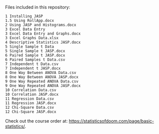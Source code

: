 Files included in this repository: 

    
    1 Installing JASP
    1.5 Using RollApp.docx
    2 Using JASP and Histograms.docx
    3 Excel Data Entry
    3 Excel Data Entry and Graphs.docx
    3 Excel Graphs Data.xlsx
    4 Descriptive Statistics JASP.docx
    5 Single Sample t Data
    5 Single Sample t JASP.docx
    6 Paired Sample t JASP.docx
    6 Paired Samples t Data.csv
    7 Independent t Data.csv
    7 Independent t JASP.docx
    8 One Way Between ANOVA Data.csv
    8 One Way Between ANOVA JASP.docx
    9 One Way Repeated ANOVA Data.csv
    9 One Way Repeated ANOVA JASP.docx
    10 Correlation Data.csv
    10 Correlation JASP.docx
    11 Regression Data.csv
    11 Regression JASP.docx
    12 Chi-Square Data.csv
    12 Chi-Square JASP.docx
    
 Check out the course order at: https://statisticsofdoom.com/page/basic-statistics/.
